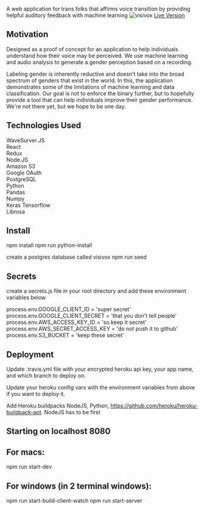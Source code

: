A web application for trans folks that affirms voice transition by providing helpful auditory feedback with machine learning
![visivox](https://user-images.githubusercontent.com/64286678/138532874-12095e6b-7d67-4674-abb2-a85e8915c5ca.png)
[Live Version](http://visivox.herokuapp.com/home)

## Motivation
Designed as a proof of concept for an application to help individuals understand how their voice may be perceived. We use machine learning and audio analysis to generate a gender perception based on a recording.

Labeling gender is inherently reductive and doesn't take into the broad spectrum of genders that exist in the world. In this, the application demonstrates some of the limitations of machine learning and data classification. Our goal is not to enforce the binary further, but to hopefully provide a tool that can help individuals improve their gender performance. We're not there yet, but we hope to be one day.


## Technologies Used
WaveSurver.JS <br/>
React <br/>
Redux <br/>
Node.JS <br/>
Amazon S3 <br/>
Google OAuth <br/>
PostgreSQL <br/>
Python <br/>
Pandas <br/>
Numpy <br/>
Keras Tensorflow <br/>
Librosa <br/>




## Install
npm install
npm run python-install

create a postgres database called visivox
npm run seed

## Secrets
create a secrets.js file in your root directory and add these environment
variables below

process.env.GOOGLE_CLIENT_ID = 'super secret'
process.env.GOOGLE_CLIENT_SECRET = 'that you don't tell people'
process.env.AWS_ACCESS_KEY_ID = 'so keep it secret'
process.env.AWS_SECRET_ACCESS_KEY = 'do not push it to github'
process.env.S3_BUCKET = 'keep these secret'

## Deployment
Update .travis.yml file with your encrypted heroku api key, your app name,
and which branch to deploy on.

Update your heroku config vars with the environment variables from above
if you want to deploy it.

Add Heroku buildpacks NodeJS, Python, https://github.com/heroku/heroku-buildpack-apt.
NodeJS has to be first

## Starting on localhost 8080
## For macs:
npm run start-dev

## For windows (in 2 terminal windows):
npm run start-build-client-watch
npm run start-server


